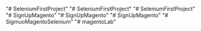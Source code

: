 "# SeleniumFirstProject" 
"# SeleniumFirstProject" 
"# SeleniumFirstProject" 
"# SignUpMagento" 
"# SignUpMagento" 
"# SignUpMagento" 
"# SigmuoMagentoSelenium" 
"# magentoLab" 

